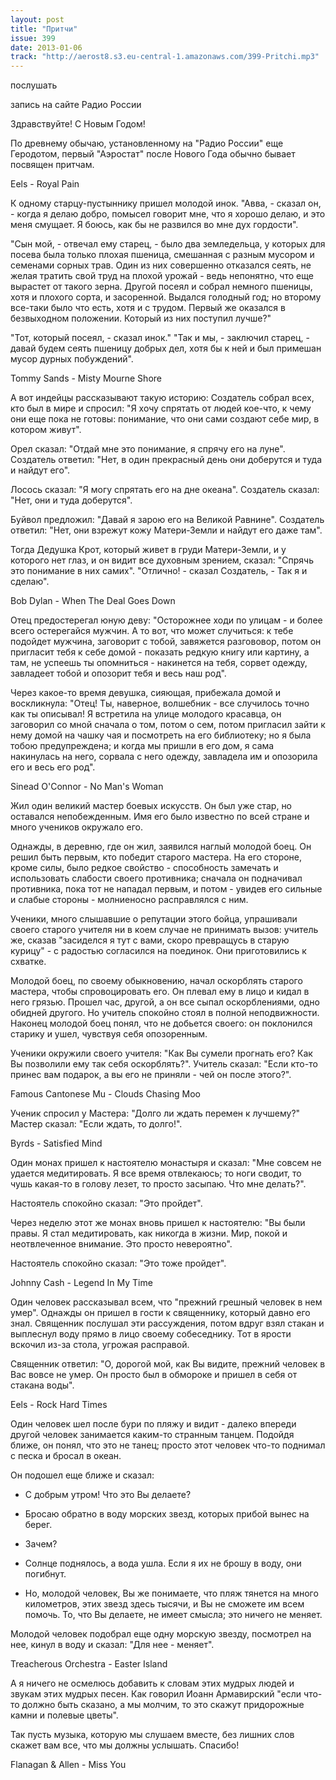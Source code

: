 ```yaml
---
layout: post
title: "Притчи"
issue: 399
date: 2013-01-06
track: "http://aerost8.s3.eu-central-1.amazonaws.com/399-Pritchi.mp3"
---
```


послушать

запись на сайте Радио России

Здравствуйте! С Новым Годом!

По древнему обычаю, установленному на "Радио России" еще Геродотом, первый "Аэростат" после Нового Года обычно бывает посвящен притчам.

Eels - Royal Pain

К одному старцу-пустыннику пришел молодой инок. "Авва, - сказал он, - когда я делаю добро, помысел говорит мне, что я хорошо делаю, и это меня смущает. Я боюсь, как бы не развился во мне дух гордости".

"Сын мой, - отвечал ему старец, - было два земледельца, у которых для посева была только плохая пшеница, смешанная с разным мусором и семенами сорных трав. Один из них совершенно отказался сеять, не желая тратить свой труд на плохой урожай - ведь непонятно, что еще вырастет от такого зерна. Другой посеял и собрал немного пшеницы, хотя и плохого сорта, и засоренной. Выдался голодный год; но второму все-таки было что есть, хотя и с трудом. Первый же оказался в безвыходном положении. Который из них поступил лучше?"

"Тот, который посеял, - сказал инок." "Так и мы, - заключил старец, - давай будем сеять пшеницу добрых дел, хотя бы к ней и был примешан мусор дурных побуждений".

Tommy Sands - Misty Mourne Shore

А вот индейцы рассказывают такую историю: Создатель собрал всех, кто был в мире и спросил: "Я хочу спрятать от людей кое-что, к чему они еще пока не готовы: понимание, что они сами создают себе мир, в котором живут".

Орел сказал: "Отдай мне это понимание, я спрячу его на луне". Создатель ответил: "Нет, в один прекрасный день они доберутся и туда и найдут его".

Лосось сказал: "Я могу спрятать его на дне океана". Создатель сказал: "Нет, они и туда доберутся".

Буйвол предложил: "Давай я зарою его на Великой Равнине". Создатель ответил: "Нет, они взрежут кожу Матери-Земли и найдут его даже там".

Тогда Дедушка Крот, который живет в груди Матери-Земли, и у которого нет глаз, и он видит все духовным зрением, сказал: "Спрячь это понимание в них самих". "Отлично! - сказал Создатель, - Так я и сделаю".

Bob Dylan - When The Deal Goes Down

Отец предостерегал юную деву: "Осторожнее ходи по улицам - и более всего остерегайся мужчин. А то вот, что может случиться: к тебе подойдет мужчина, заговорит с тобой, завяжется разгововор, потом он пригласит тебя к себе домой - показать редкую книгу или картину, а там, не успеешь ты опомниться - накинется на тебя, сорвет одежду, завладеет тобой и опозорит тебя и весь наш род".

Через какое-то время девушка, сияющая, прибежала домой и воскликнула: "Отец! Ты, наверное, волшебник - все случилось точно как ты описывал! Я встретила на улице молодого красавца, он заговорил со мной сначала о том, потом о сем, потом пригласил зайти к нему домой на чашку чая и посмотреть на его библиотеку; но я была тобою предупреждена; и когда мы пришли в его дом, я сама накинулась на него, сорвала с него одежду, завладела им и опозорила его и весь его род".

Sinead O'Connor - No Man's Woman

Жил один великий мастер боевых искусств. Он был уже стар, но оставался непобежденным. Имя его было известно по всей стране и много учеников окружало его.

Однажды, в деревню, где он жил, заявился наглый молодой боец. Он решил быть первым, кто победит старого мастера. На его стороне, кроме силы, было редкое свойство - способность замечать и использовать слабости своего противника; сначала он подначивал противника, пока тот не нападал первым, и потом - увидев его сильные и слабые стороны - молниеносно расправлялся с ним.

Ученики, много слышавшие о репутации этого бойца, упрашивали своего старого учителя ни в коем случае не принимать вызов: учитель же, сказав "засиделся я тут с вами, скоро превращусь в старую курицу" - с радостью согласился на поединок. Они приготовились к схватке.

Молодой боец, по своему обыкновению, начал оскорблять старого мастера, чтобы спровоцировать его. Он плевал ему в лицо и кидал в него грязью. Прошел час, другой, а он все сыпал оскорблениями, одно обидней другого. Но учитель спокойно стоял в полной неподвижности. Наконец молодой боец понял, что не добьется своего: он поклонился старику и ушел, чувствуя себя опозоренным.

Ученики окружили своего учителя: "Как Вы сумели прогнать его? Как Вы позволили ему так себя оскорблять?". Учитель сказал: "Если кто-то принес вам подарок, а вы его не приняли - чей он после этого?".

Famous Cantonese Mu - Clouds Chasing Moo

Ученик спросил у Мастера: "Долго ли ждать перемен к лучшему?" Мастер сказал: "Если ждать, то долго!".

Byrds - Satisfied Mind

Один монах пришел к настоятелю монастыря и сказал: "Мне совсем не удается медитировать. Я все время отвлекаюсь; то ноги сводит, то чушь какая-то в голову лезет, то просто засыпаю. Что мне делать?".

Настоятель спокойно сказал: "Это пройдет".

Через неделю этот же монах вновь пришел к настоятелю: "Вы были правы. Я стал медитировать, как никогда в жизни. Мир, покой и неотвлеченное внимание. Это просто невероятно".

Настоятель спокойно сказал: "Это тоже пройдет".

Johnny Cash - Legend In My Time

Один человек рассказывал всем, что "прежний грешный человек в нем умер". Однажды он пришел в гости к священнику, который давно его знал. Священник послушал эти рассуждения, потом вдруг взял стакан и выплеснул воду прямо в лицо своему собеседнику. Тот в ярости вскочил из-за стола, угрожая расправой.

Священник ответил: "О, дорогой мой, как Вы видите, прежний человек в Вас вовсе не умер. Он просто был в обмороке и пришел в себя от стакана воды".

Eels - Rock Hard Times

Один человек шел после бури по пляжу и видит - далеко впереди другой человек занимается каким-то странным танцем. Подойдя ближе, он понял, что это не танец; просто этот человек что-то поднимал с песка и бросал в океан.

Он подошел еще ближе и сказал:

- С добрым утром! Что это Вы делаете?

- Бросаю обратно в воду морских звезд, которых прибой вынес на берег.

- Зачем?

- Солнце поднялось, а вода ушла. Если я их не брошу в воду, они погибнут.

- Но, молодой человек, Вы же понимаете, что пляж тянется на много километров, этих звезд здесь тысячи, и Вы не сможете им всем помочь. То, что Вы делаете, не имеет смысла; это ничего не меняет.

Молодой человек подобрал еще одну морскую звезду, посмотрел на нее, кинул в воду и сказал: "Для нее - меняет".

Treacherous Orchestra - Easter Island

А я ничего не осмелюсь добавить к словам этих мудрых людей и звукам этих мудрых песен. Как говорил Иоанн Армавирский "если что-то должно быть сказано, а мы молчим, то это скажут придорожные камни и полевые цветы".

Так пусть музыка, которую мы слушаем вместе, без лишних слов скажет вам все, что мы должны услышать. Спасибо!

Flanagan & Allen - Miss You
